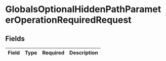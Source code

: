 # GlobalsOptionalHiddenPathParameterOperationRequiredRequest


## Fields

| Field       | Type        | Required    | Description |
| ----------- | ----------- | ----------- | ----------- |